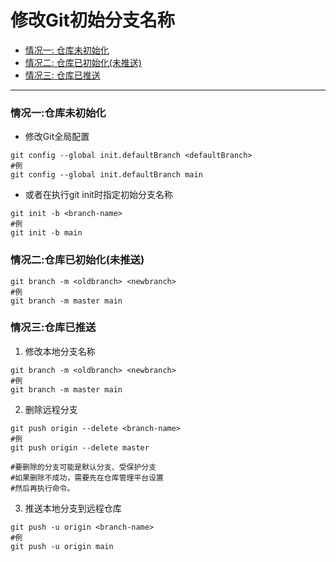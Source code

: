 # 修改Git初始分支名称
* [情况一: 仓库未初始化](#one)
* [情况二: 仓库已初始化(未推送)](#two)
* [情况三: 仓库已推送](#three)
---
### <a id="one">情况一:仓库未初始化</a>
* 修改Git全局配置
```
git config --global init.defaultBranch <defaultBranch>
#例
git config --global init.defaultBranch main
```
* 或者在执行git init时指定初始分支名称
```
git init -b <branch-name>
#例
git init -b main
```

### <a id="two">情况二:仓库已初始化(未推送)</a>
```
git branch -m <oldbranch> <newbranch>
#例
git branch -m master main
```

### <a id="three">情况三:仓库已推送</a>
1. 修改本地分支名称
```
git branch -m <oldbranch> <newbranch>
#例
git branch -m master main
```
2. 删除远程分支
```
git push origin --delete <branch-name>   
#例
git push origin --delete master

#要删除的分支可能是默认分支、受保护分支
#如果删除不成功，需要先在仓库管理平台设置
#然后再执行命令。
```
3. 推送本地分支到远程仓库
```
git push -u origin <branch-name>
#例
git push -u origin main
```